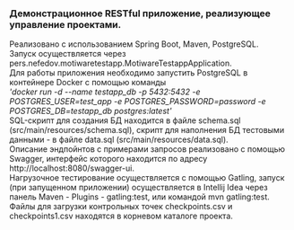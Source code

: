 <h3>Демонстрационное RESTful приложение, реализующее управление проектами.</h3>

Реализовано с использованием Spring Boot, Maven, PostgreSQL. <br> Запуск осуществляется через pers.nefedov.motiwaretestapp.MotiwareTestappApplication. <br>
Для работы приложения необходимо запустить PostgreSQL в контейнере Docker с помощью команды  <br> <i>'docker run -d --name testapp_db -p 5432:5432 -e POSTGRES_USER=test_app -e  POSTGRES_PASSWORD=password -e POSTGRES_DB=testapp_db postgres:latest'</i> <br>
SQL-скрипт для создания БД находится в файле schema.sql (src/main/resources/schema.sql), скрипт для наполнения БД тестовыми данными - в файле data.sql (src/main/resources/data.sql). <br>
Описание эндпойнтов с примерами запросов реализовано с помощью Swagger, интерфейс которого находится по адресу http://localhost:8080/swagger-ui. <br>
Нагрузочное тестирование осуществляется с помощью Gatling, запуск (при запущенном приложении) осуществляется в Intellij Idea через панель Maven - Plugins - gatling:test, или командой mvn gatling:test.<br>
Файлы для загрузки контрольных точек checkpoints.csv и checkpoints1.csv находятся в корневом каталоге проекта.
